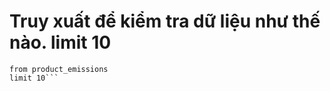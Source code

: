 # Truy xuất để kiểm tra dữ liệu như thế nào. limit 10
```SELECT *
from product_emissions
limit 10```
